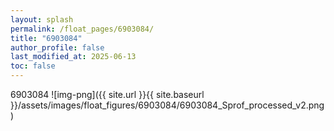 ```yaml
---
layout: splash
permalink: /float_pages/6903084/
title: "6903084"
author_profile: false
last_modified_at: 2025-06-13
toc: false
---
```

 
6903084
![img-png]({{ site.url }}{{ site.baseurl }}/assets/images/float_figures/6903084/6903084_Sprof_processed_v2.png)